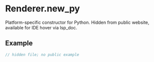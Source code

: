 # Renderer.new_py

Platform-specific constructor for Python.
Hidden from public website, available for IDE hover via lsp_doc.

## Example

```rust
// hidden file; no public example
```
